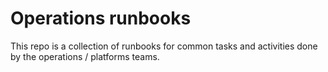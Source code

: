 # Operations runbooks

This repo is a collection of runbooks for common tasks and activities done by the operations / platforms teams.
